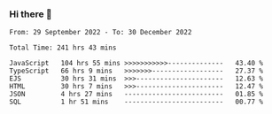 ### Hi there 👋

<!--START_SECTION:waka-->

```text
From: 29 September 2022 - To: 30 December 2022

Total Time: 241 hrs 43 mins

JavaScript   104 hrs 55 mins >>>>>>>>>>>--------------   43.40 %
TypeScript   66 hrs 9 mins   >>>>>>>------------------   27.37 %
EJS          30 hrs 31 mins  >>>----------------------   12.63 %
HTML         30 hrs 7 mins   >>>----------------------   12.47 %
JSON         4 hrs 27 mins   -------------------------   01.85 %
SQL          1 hr 51 mins    -------------------------   00.77 %
```

<!--END_SECTION:waka-->

<!--
**tranhieu1906/tranhieu1906** is a ✨ _special_ ✨ repository because its `README.md` (this file) appears on your GitHub profile.

Here are some ideas to get you started:

- 🔭 I’m currently working on ...
- 🌱 I’m currently learning ...
- 👯 I’m looking to collaborate on ...
- 🤔 I’m looking for help with ...
- 💬 Ask me about ...
- 📫 How to reach me: ...
- 😄 Pronouns: ...
- ⚡ Fun fact: ...
-->
